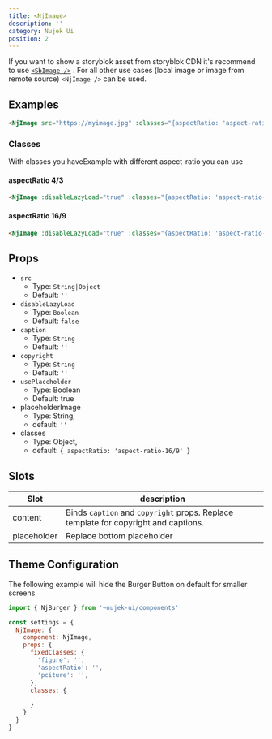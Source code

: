 ```yaml
---
title: <NjImage>
description: ''
category: Nujek Ui
position: 2
---
```


 If you want to show a storyblok asset from storyblok CDN it's recommend to use  <a href="/nujek-ui/sb-image">`<SbImage />`</a> . For all other use cases (local image or image from remote source) `<NjImage />` can be used.

## Examples

```html
<NjImage src="https://myimage.jpg" :classes="{aspectRatio: 'aspect-ratio-16/9'}" />
```

### Classes

With classes you haveExample with different aspect-ratio you can use

#### aspectRatio 4/3

<div class="no-prose w-full bg-blue-100 py-10 px-5">
  <div style="max-width: 200px" class="mx-auto">
    <nj-image :disableLazyLoad="true" :classes="{aspectRatio: 'aspect-ratio-4/3', image: 'object-cover'}" src="https://via.placeholder.com/800x600.png/222222/FFFFFF?text=Aspect+Ratio+4/3"></nj-image>
  </div>
</div>

```html
<NjImage :disableLazyLoad="true" :classes="{aspectRatio: 'aspect-ratio-4/3'}" src="https://pathtoimage" />
```

#### aspectRatio 16/9
<div class="no-prose w-full bg-blue-100 py-10 px-5">
  <div style="max-width: 200px" class="mx-auto">
    <nj-image :disableLazyLoad="true" :classes="{aspectRatio: 'aspect-ratio-9/16', image: 'object-cover'}" src="https://via.placeholder.com/800x600.png/222222/FFFFFF?text=Aspect+Ratio+9/16"></nj-image>
  </div>
</div>

```html
<NjImage :disableLazyLoad="true" :classes="{aspectRatio: 'aspect-ratio-9/16'}" src="https://pathtoimage" />
```

## Props

- `src`
  - Type: `String|Object`
  - Default: `''`
- `disableLazyLoad`
  - Type: `Boolean`
  - Default: `false`
- `caption`
  - Type: `String`
  - Default: `''`
- `copyright`
  - Type: `String`
  - Default: `''`
- `usePlaceholder`
  - Type: Boolean
  - Default: true
- placeholderImage
  - Type: String,
  - default: `''`
- classes
  - Type: Object,
  - default: `{ aspectRatio: 'aspect-ratio-16/9' }`

## Slots

| Slot    | description                                                                    |
| ------- | ------------------------------------------------------------------------------ |
| content | Binds `caption` and `copyright` props. Replace template for copyright and captions. |
| placeholder | Replace bottom placeholder |

## Theme Configuration

The following example will hide the Burger Button on default for smaller screens

```js
import { NjBurger } from '~nujek-ui/components'

const settings = {
  NjImage: {
    component: NjImage,
    props: {
      fixedClasses: {
        'figure': '',
        'aspectRatio': '',
        'pciture': '',
      },
      classes: {

      }
    }
  }
}
```

